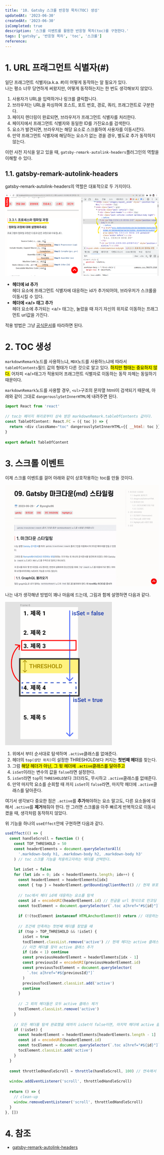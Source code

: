 ```yaml
---
title: '10. Gatsby 스크롤 반응형 목차(TOC) 생성'
updatedAt: '2023-06-30'
createdAt: '2023-06-30'
isCompleted: true
description: '스크롤 이벤트를 활용한 반응형 목차(toc)를 구현한다.'
tags: ['gatsby', '반응형 목차', 'toc', '스크롤']
reference:
---
```


# 1. URL 프래그먼트 식별자(#)

일단 프래그먼트 식별자(a.k.a. #)이 어떻게 동작하는 알 필요가 있다.  
나는 평소 너무 당연하게 써왔지만, 어떻게 동작하는지는 한 번도 생각해보지 않았다.

1. 사용자가 URL을 입력하거나 링크를 클릭합니다.
2. 브라우저는 URL을 파싱하여 호스트, 포트 번호, 경로, 쿼리, 프래그먼트로 구분한다.
3. 페이지 렌더링이 완료되면, 브라우저가 프래그먼트 식별자를 처리한다.
4. 페이지에서 프래그먼트 식별자와 동일한 ID를 가진요소를 검색한다.
5. 요소가 발견되면, 브라우저는 해당 요소로 스크롤하여 사용자를 이동시킨다.
6. 만약 프래그먼트 식별자에 해당하는 요소가 없는 경을 경우, 별도로 추가 동작하지 않는다.

이런 사전 지식을 알고 있을 때, `gatsby-remark-autolink-headers`플러그인의 역할을 이해할 수 있다.

## 1.1. gatsby-remark-autolink-headers

gatsby-remark-autolink-headers의 역할은 대표적으로 두 가지이다.

<img src="./images/gatsby-remark-autolink-headers.png" alt="gatsby-remark-autolink-headers.png" width=700/>

- **헤더에 id 추가**  
  헤더 요소에 프래그먼트 식별자에 대응하는 id가 추가되어야, 브라우저가 스크롤을 이동시킬 수 있다.
- **헤더에 \<a/> 태그 추가**  
  헤더 요소에 추가되는 \<a/> 태그는, 눌렀을 때 자기 자신의 위치로 이동하는 프래그먼트 url값을 가진다.

적용 방법은 그냥 [공식문서](https://www.gatsbyjs.com/plugins/gatsby-remark-autolink-headers/)를 따라하면 된다.

# 2. TOC 생성

`markdownRemark`노드를 사용하느냐, `MDX`노드를 사용하느냐에 따라서 `tableOfContents`필드 값의 형태가 다른 것으로 알고 있다. <mark>하지만 형태는 중요하지 않다.</mark> 어차피 \<a/>태그가 적용되어 프래그먼트 식별자로 이동하는 동작 자체는 동일하기 때문이다.

`markdownRemark`노드를 사용할 경우, `<ul>`구조의 문자열 html이 검색되기 때문에, 아래와 같이 그대로 `dangerouslySetInnerHTML`에 내려주면 된다.

```js
import React from 'react'

// toc는 페이지 쿼리로부터 상속 받은 markdownRemark.tableOfContents 값이다.
const TableOfContent: React.FC = ({ toc }) => {
  return <div className="toc" dangerouslySetInnerHTML={{ __html: toc }} />
}

export default TableOfContent
```

# 3. 스크롤 이벤트

이제 스크롤 이벤트를 걸어 아래와 같이 상호작용하는 toc를 만들 것이다.

![./images/interactive-toc.gif](./images/interactive-toc.gif)

나는 내가 생각해낸 방법이 꽤나 마음에 드는데, 그림과 함께 설명하면 다음과 같다.

<img src="./images/toc-algorithm.png" alt="toc-algorithm.png" width=350 />

1. 위에서 부터 순서대로 탐색하며 `.active`클래스를 없애준다.
2. 헤더의 `top(상단 위치)`이 설정한 THRESHOLD보다 커지는 **첫번째 헤더**를 찾는다.
3. 그럼 <mark>해당 헤더가 아닌, 그 윗 헤더에 `.active`클래스를 달아주고</mark>
4. `isSet`이라는 변수의 값을 `false`라면 설정한다.
5. `isSet`라면 `top`이 `THRESHOLD`보다 크더라도, 무시하고 `.active`클래스를 없애준다.
6. 만약 마지막 요소를 순회할 때 까지 `isSet`이 `false`라면, 마지막 헤더에 `.active`클래스를 달아준다.

여기서 생각보다 중요한 점은 `.active`를 **추가**해야하는 요소 말고도, 다른 요소들에 대해서 `.active`를 **제거**해줘야 한다. 안 그러면 스크롤을 아주 빠르게 반복적으로 이동시켰을 때, 생각처럼 동작하지 않았다.

위 기능을 하나의 `useEffect`안에 구현하면 다음과 같다.

```js
useEffect(() => {
  const handleScroll = function () {
    const TOP_THRESHOLD = 50
    const headerElements = document.querySelectorAll(
      '.markdown-body h1, .markdown-body h2, .markdown-body h3'
    ) // toc 스크롤 기능을 적용하고자하는 헤더를 선택한다.

    let isSet = false
    for (let idx = 0; idx < headerElements.length; idx++) {
      const headerElement = headerElements[idx]
      const { top } = headerElement.getBoundingClientRect() // 현재 뷰포인트 기준, 요소의 상단 상대적 위치

      // toc에서 헤더 id에 대응하는 요소를 탐색
      const id = encodeURI(headerElement.id) // 한글을 url 형식으로 인코딩
      const tocElement = document.querySelector(`.toc a[href="#${id}"]`)

      if (!(tocElement instanceof HTMLAnchorElement)) return // 대응하는 toc 요소가 없으면 종료(비정상)

      // 조건에 만족하는 첫번째 헤더를 찾았을 때
      if (top > TOP_THRESHOLD && !isSet) {
        isSet = true
        tocElement.classList.remove('active') // 현제 헤더는 active 클래스 제거
        // 이전 헤더를 찾아 active 클래스 추가
        if (idx < 1) continue
        const previousHeaderElement = headerElements[idx - 1]
        const previousId = encodeURI(previousHeaderElement.id)
        const previousTocElement = document.querySelector(
          `.toc a[href="#${previousId}"]`
        )
        previousTocElement.classList.add('active')
        continue
      }

      // 그 외의 헤더들은 모두 active 클래스 제거
      tocElement.classList.remove('active')
    }

    // 모든 헤더를 탐색 완료했을 때까지 isSet이 false이면, 마지막 헤더에 active 클래스 추가
    if (!isSet) {
      const headerElement = headerElements[headerElements.length - 1]
      const id = encodeURI(headerElement.id)
      const tocElement = document.querySelector(`.toc a[href="#${id}"]`)
      tocElement.classList.add('active')
    }
  }

  const throttledHandleScroll = throttle(handleScroll, 100) // 연속해서 이벤트 발생 시, 최소 0.1초 간격으로 실행. lodash.throttle

  window.addEventListener('scroll', throttledHandleScroll)

  return () => {
    // clean-up
    window.removeEventListener('scroll', throttledHandleScroll)
  }
}, [])
```

# 4. 참조

- [gatsby-remark-autolink-headers](https://www.gatsbyjs.com/plugins/gatsby-remark-autolink-headers/)
